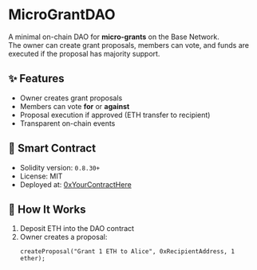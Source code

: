 # MicroGrantDAO

A minimal on-chain DAO for **micro-grants** on the Base Network.  
The owner can create grant proposals, members can vote, and funds are executed if the proposal has majority support.

## ✨ Features
- Owner creates grant proposals
- Members can vote **for** or **against**
- Proposal execution if approved (ETH transfer to recipient)
- Transparent on-chain events

## 📜 Smart Contract
- Solidity version: `0.8.30+`
- License: MIT
- Deployed at: [0xYourContractHere](https://basescan.org/address/0xYourContractHere)

## 🚀 How It Works
1. Deposit ETH into the DAO contract
2. Owner creates a proposal:
   ```solidity
   createProposal("Grant 1 ETH to Alice", 0xRecipientAddress, 1 ether);

